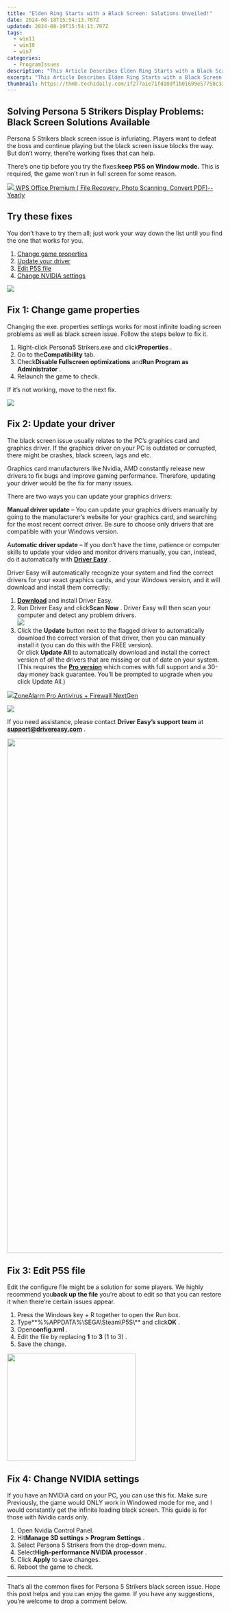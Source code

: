 ```yaml
---
title: "Elden Ring Starts with a Black Screen: Solutions Unveiled!"
date: 2024-08-18T15:54:13.707Z
updated: 2024-08-19T15:54:13.707Z
tags:
  - win11
  - win10
  - win7
categories:
  - ProgramIssues
description: "This Article Describes Elden Ring Starts with a Black Screen: Solutions Unveiled!"
excerpt: "This Article Describes Elden Ring Starts with a Black Screen: Solutions Unveiled!"
thumbnail: https://thmb.techidaily.com/1f277a1e71fd10df1b01699e57758c33c523b120ed3c32dedf0e24f515c80068.png
---
```


## Solving Persona 5 Strikers Display Problems: Black Screen Solutions Available

Persona 5 Strikers black screen issue is infuriating. Players want to defeat the boss and continue playing but the black screen issue blocks the way. But don’t worry, there’re working fixes that can help.

 There’s one tip before you try the fixes:**keep P5S on Window mode.** This is required, the game won’t run in full screen for some reason.

<!-- affiliate ads begin -->
<a href="https://secure.2checkout.com/order/checkout.php?PRODS=38729081&QTY=1&AFFILIATE=108875&CART=1"><img src="https://website-prod.cache.wpscdn.com/img/wps-spreadsheet-free-excel-editor-online-offline-1x.93e269d.png" border="0">
WPS Office Premium ( File Recovery, Photo Scanning, Convert PDF)--Yearly</a>
<!-- affiliate ads end -->
## Try these fixes

 You don’t have to try them all; just work your way down the list until you find the one that works for you.

1. [Change game properties](https://tools.techidaily.com/drivereasy/download/)
2. [Update your driver](https://tools.techidaily.com/drivereasy/download/)
3. [Edit P5S file](https://tools.techidaily.com/drivereasy/download/)
4. [Change NVIDIA settings](https://tools.techidaily.com/drivereasy/download/)

<!-- affiliate ads begin -->
<a href="https://shop.mondly.com/affiliate.php?ACCOUNT=ATISTUDI&AFFILIATE=108875&PATH=https%3A%2F%2Fwww.mondly.com%3FAFFILIATE%3D108875%26RESOURCE%3D%2BEducational%2B300x600%2B"><img src="https://secure.avangate.com/images/merchant/69c418c33ec2e1a4267fa9bb77fa1428/educational-300x600.gif" border="0"></a>
<!-- affiliate ads end -->
## Fix 1: Change game properties

 Changing the exe. properties settings works for most infinite loading screen problems as well as black screen issue. Follow the steps below to fix it.

1. Right-click Persona5 Strikers.exe and click**Properties** .
2. Go to the**Compatibility** tab.
3. Check**Disable Fullscreen optimizations** and**Run Program as Administrator** .
4. Relaunch the game to check.

If it’s not working, move to the next fix.

<!-- affiliate ads begin -->
<a href="https://store.massmailsoftware.com/order/checkout.php?PRODS=2069351&QTY=1&AFFILIATE=108875&CART=1"><img src="https://secure.avangate.com/images/merchant/dc87c13749315c7217cdc4ac692e704c/banera_for_partners-24_%282%29.jpg" border="0"></a>
<!-- affiliate ads end -->
## Fix 2: Update your driver

 The black screen issue usually relates to the PC’s graphics card and graphics driver. If the graphics driver on your PC is outdated or corrupted, there might be crashes, black screen, lags and etc.

 Graphics card manufacturers like Nvidia, AMD constantly release new drivers to fix bugs and improve gaming performance. Therefore, updating your driver would be the fix for many issues.

There are two ways you can update your graphics drivers:

**Manual driver update** – You can update your graphics drivers manually by going to the manufacturer’s website for your graphics card, and searching for the most recent correct driver. Be sure to choose only drivers that are compatible with your Windows version.

 A**utomatic driver update** – If you don’t have the time, patience or computer skills to update your video and monitor drivers manually, you can, instead, do it automatically with **[Driver Easy](https://tools.techidaily.com/drivereasy/download/)**  .

 Driver Easy will automatically recognize your system and find the correct drivers for your exact graphics cards, and your Windows version, and it will download and install them correctly:

1. **[Download](https://tools.techidaily.com/drivereasy/download/)**  and install Driver Easy.
2. Run Driver Easy and click**Scan Now** . Driver Easy will then scan your computer and detect any problem drivers.  
![](https://images.drivereasy.com/wp-content/uploads/2019/08/DE-scan-screen.png)
3. Click the **Update**  button next to the flagged driver to automatically download the correct version of that driver, then you can manually install it (you can do this with the FREE version).  
 Or click **Update All** to automatically download and install the correct version of _all_ the drivers that are missing or out of date on your system. (This requires the **[Pro version](https://tools.techidaily.com/drivereasy/download/)**  which comes with full support and a 30-day money back guarantee. You’ll be prompted to upgrade when you click Update All.)  

<!-- affiliate ads begin -->
<a href="https://estore.zonealarm.com/order/checkout.php?PRODS=38658749&QTY=1&AFFILIATE=108875&CART=1"><img src="https://sc1.checkpoint.com/sc1/za/images/boxes/pa_500.png" border="0">ZoneAlarm Pro Antivirus + Firewall NextGen</a>
<!-- affiliate ads end -->
![](https://images.drivereasy.com/wp-content/uploads/2019/08/DE-Update-all-drivers.png)

 If you need assistance, please contact **Driver Easy’s support team** at **[support@drivereasy.com](https://tools.techidaily.com/drivereasy/download/)**  .

<!-- affiliate ads begin -->
<a href="https://ukaidot.sjv.io/c/5597632/1793237/19578" target="_top" id="1793237"><img src="//a.impactradius-go.com/display-ad/19578-1793237" border="0" alt="" width="1200" height="1200"/></a><img height="0" width="0" src="https://imp.pxf.io/i/5597632/1793237/19578" style="position:absolute;visibility:hidden;" border="0" />
<!-- affiliate ads end -->
## Fix 3: Edit P5S file

 Edit the configure file might be a solution for some players. We highly recommend you**back up the file** you’re about to edit so that you can restore it when there’re certain issues appear.

1. Press the Windows key + R together to open the Run box.
2. Type**%%APPDATA%\\SEGA\\Steam\\P5S\\** and click**OK** .
3. Open**config.xml** .
4. Edit the file by replacing **<DisplaySetting>1</DisplaySetting>** to **<DisplaySetting>3</DisplaySetting>** (1 to 3) .
5. Save the change.

<!-- affiliate ads begin -->
<a href="https://boody-eco-wear.pxf.io/c/5597632/1567905/13846" target="_top" id="1567905"><img src="//a.impactradius-go.com/display-ad/13846-1567905" border="0" alt="" width="300" height="250"/></a><img height="0" width="0" src="https://imp.pxf.io/i/5597632/1567905/13846" style="position:absolute;visibility:hidden;" border="0" />
<!-- affiliate ads end -->
## Fix 4: Change NVIDIA settings

 If you have an NVIDIA card on your PC, you can use this fix. Make sure Previously, the game would ONLY work in Windowed mode for me, and I would constantly get the infinite loading black screen. This guide is for those with Nvidia cards only.

1. Open Nvidia Control Panel.
2. Hit**Manage 3D settings > Program Settings** .
3. Select Persona 5 Strikers from the drop-down menu.
4. Select**High-performance NVIDIA processor** .
5. Click **Apply** to save changes.
6. Reboot the game to check.

---

 That’s all the common fixes for Persona 5 Strikers black screen issue. Hope this post helps and you can enjoy the game. If you have any suggestions, you’re welcome to drop a comment below.

<ins class="adsbygoogle"
     style="display:block"
     data-ad-format="autorelaxed"
     data-ad-client="ca-pub-7571918770474297"
     data-ad-slot="1223367746"></ins>



<ins class="adsbygoogle"
     style="display:block"
     data-ad-client="ca-pub-7571918770474297"
     data-ad-slot="8358498916"
     data-ad-format="auto"
     data-full-width-responsive="true"></ins>


